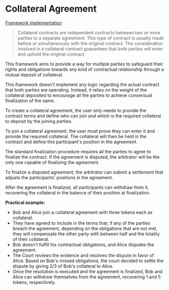 # Collateral Agreement <!-- omit in toc -->

[Framework implementation](../../packages/contracts/src/agreements/CollateralAgreement.sol)

> Collateral contracts are independent contracts between two or more parties to a separate agreement. This type of contract is usually made before or simultaneously with the original contract.
> The consideration involved in a collateral contract guarantees that both parties will enter and uphold the original contract.

This framework aims to provide a way for multiple parties to safeguard their rights and obligations towards any kind of contractual relationship through a mutual deposit of collateral.

This framework doesn't implement any logic regarding the actual contract that both parties are operating. Instead, it relies on the weight of the collateral deposited to encourage all the parties to achieve consensual finalization of the same.

To create a collateral agreement, the user only needs to provide the contract terms and define who can join and which is the required collateral to deposit by the joining parties.

To join a collateral agreement, the user must prove they can enter it and provide the required collateral. The collateral will then be held in the contract and define this participant's position in the agreement.

The standard finalization procedure requires all the parties to agree to finalize the contract. If the agreement is disputed, the arbitrator will be the only one capable of finalizing the agreement.

To finalize a disputed agreement, the arbitrator can submit a settlement that adjusts the participants' positions in the agreement.

After the agreement is finalized, all participants can withdraw from it, recovering the collateral in the balance of their position at finalization.

**Practical example:**

- Bob and Alice join a collateral agreement with three tokens each as collateral.
- They have agreed to include in the terms that; if any of the parties breach the agreement, depending on the obligations that are not met, they will compensate the other party with between half and the totality of their collateral.
- Bob doesn't fulfill his contractual obligations, and Alice disputes the agreement.
- The Court reviews the evidence and resolves the dispute in favor of Alice. Based on Bob's missed obligations, the court decided to settle the dispute by giving 2/3 of Bob's collateral to Alice.
- Once the resolution is executed and the agreement is finalized, Bob and Alice can withdraw themselves from the agreement, recovering 1 and 5 tokens, respectively.